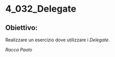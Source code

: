 # 4_032_Delegate
## Obiettivo: 
Realizzare un esercizio dove utilizzare i *Delegate*.

*Racca Paolo*